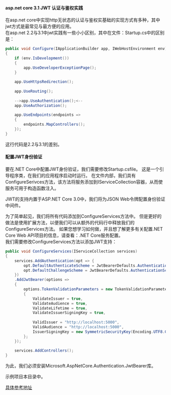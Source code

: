 #### asp.net core 3.1 JWT 认证与鉴权实践
在asp.net core中实现http无状态的认证与鉴权实基础的实现方式有多种，其中jwt方式是最常见与最方便的应用。  
在asp.net 2.2与3.1中jwt实践有一些小小区别，其中在文件：Startup.cs中的区别是：
```csharp
public void Configure(IApplicationBuilder app, IWebHostEnvironment env)
{
    if (env.IsDevelopment())
    {
        app.UseDeveloperExceptionPage();
    }
 
    app.UseHttpsRedirection();
 
    app.UseRouting();
 
    -->app.UseAuthentication();<--
    app.UseAuthorization();
 
    app.UseEndpoints(endpoints =>
    {
        endpoints.MapControllers();
    });
}
```
这行代码是2.2与3.1的差别。  
#### 配置JWT身份验证  
要在.NET Core中配置JWT身份验证，我们需要修改Startup.csfile。 这是一个引导程序类，在我们的应用程序启动时运行。 在文件内部，我们具有ConfigureSerivces方法，该方法将服务添加到IServiceCollection容器，从而使服务可用于构造函数注入。

JWT的支持内置于ASP.NET Core 3.0中，我们将为JSON Web令牌配置身份验证中间件。

为了简单起见，我们将所有代码添加到ConfigureServices方法中。 但是更好的做法是使用扩展方法，以便我们可以从额外的代码行中释放我们的ConfigureServices方法。 如果您想学习如何做，并且想了解更多有关配置.NET Core Web API项目的信息，请查看：.NET Core服务配置。  
我们需要修改ConfigureServices方法以添加JWT支持：
```csharp
public void ConfigureServices(IServiceCollection services)
{
    services.AddAuthentication(opt => {
        opt.DefaultAuthenticateScheme = JwtBearerDefaults.AuthenticationScheme;
        opt.DefaultChallengeScheme = JwtBearerDefaults.AuthenticationScheme;
    })
    .AddJwtBearer(options =>
    {
        options.TokenValidationParameters = new TokenValidationParameters
        {
            ValidateIssuer = true,
            ValidateAudience = true,
            ValidateLifetime = true,
            ValidateIssuerSigningKey = true,
 
            ValidIssuer = "http://localhost:5000",
            ValidAudience = "http://localhost:5000",
            IssuerSigningKey = new SymmetricSecurityKey(Encoding.UTF8.GetBytes("superSecretKey@345"))
        };
    });
 
    services.AddControllers();
}
```  
为此，我们必须安装Microsoft.AspNetCore.Authentication.JwtBearer库。  


示例项目本目录中。

[具体参考地址](https://code-maze.com/authentication-aspnetcore-jwt-1/)  
